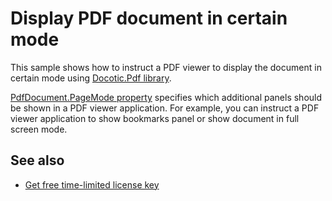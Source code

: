 # Display PDF document in certain mode
This sample shows how to instruct a PDF viewer to display the document in certain mode using [Docotic.Pdf library](https://bitmiracle.com/pdf-library/).

[PdfDocument.PageMode property](https://bitmiracle.com/pdf-library/api/pdfdocument-pagemode) specifies which additional panels
should be shown in a PDF viewer application. For example, you can instruct a PDF viewer application to show bookmarks panel or show document in full screen mode.

## See also
* [Get free time-limited license key](https://bitmiracle.com/pdf-library/download-pdf-library.aspx)